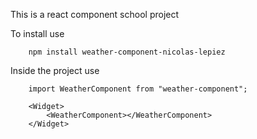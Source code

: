 This is a react component school project

To install use
```
    npm install weather-component-nicolas-lepiez
```

Inside the project use

```
    import WeatherComponent from "weather-component";

    <Widget>
        <WeatherComponent></WeatherComponent>
    </Widget>
```